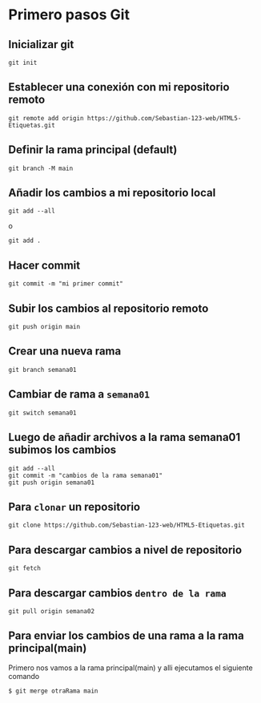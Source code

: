# Primero pasos Git

## Inicializar git

```
git init
```

## Establecer una conexión con mi repositorio remoto

```
git remote add origin https://github.com/Sebastian-123-web/HTML5-Etiquetas.git
```

## Definir la rama principal (default)

```
git branch -M main
```

## Añadir los cambios a mi repositorio local

```
git add --all
```
o
```
git add .
```

## Hacer commit 

```
git commit -m "mi primer commit"
```

## Subir los cambios al repositorio remoto

```
git push origin main
```

## Crear una nueva rama


```
git branch semana01
```

## Cambiar de rama a `semana01`

```
git switch semana01
```

## Luego de añadir archivos a la rama semana01 subimos los cambios

```
git add --all
git commit -m "cambios de la rama semana01"
git push origin semana01
```

## Para `clonar` un repositorio

```
git clone https://github.com/Sebastian-123-web/HTML5-Etiquetas.git
```

## Para descargar cambios a nivel de repositorio

```
git fetch
```

## Para descargar cambios `dentro de la rama`

```
git pull origin semana02
```

## Para enviar los cambios de una rama a la rama principal(main)
Primero nos vamos a la rama principal(main) y alli ejecutamos el siguiente comando
```        
$ git merge otraRama main
```
